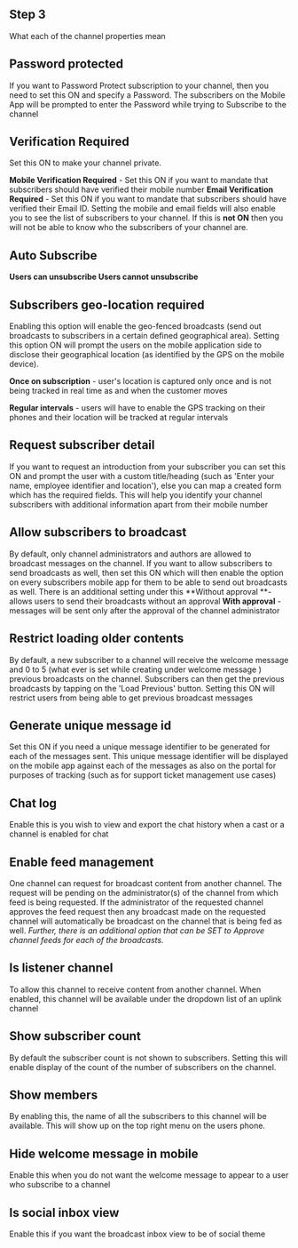 ## Step 3
What each of the channel properties mean

## Password protected
If you want to Password Protect subscription to your channel, then you need to set this ON and specify a Password. The subscribers on the Mobile App will be prompted to enter the Password while trying to Subscribe to the channel

## Verification Required
Set this ON to make your channel private. 

**Mobile Verification Required** - Set this ON if you want to mandate that subscribers should have verified their mobile number
**Email Verification Required** - Set this ON if you want to mandate that subscribers should have verified their Email ID. 
Setting the mobile and email fields will also enable you to see the list of subscribers to your channel. If this is **not ON** then you will not be able to know who the subscribers of your channel are. 

## Auto Subscribe
**Users can unsubscribe
Users cannot unsubscribe**



## Subscribers geo-location required 
Enabling this option will enable the geo-fenced broadcasts (send out broadcasts to subscribers in a certain defined geographical area). Setting this option ON will prompt the users on the mobile application side to disclose their geographical location (as identified by the GPS on the mobile device). 

**Once on subscription** - user's location is captured only once and is not being tracked in real time as and when the customer moves

**Regular intervals** - users will have to enable the GPS tracking on their phones and their location will be tracked at regular intervals

## Request subscriber detail
If you want to request an introduction from your subscriber you can set this ON and  prompt the user with a custom title/heading (such as 'Enter your name, employee identifier and location'), else you can map a created form which has the required fields. This will help you identify your channel subscribers with additional information apart from their mobile number

## Allow subscribers to broadcast
By default, only channel administrators and authors are allowed to broadcast messages on the channel. If you want to allow subscribers to send broadcasts as well, then set this ON which will then enable the option on every subscribers mobile app for them to be able to send out broadcasts as well. There is an additional setting under this 
**Without approval **- allows users to send their broadcasts without an approval
**With approval** - messages will be sent only after the approval of the channel administrator


## Restrict loading older contents
By default, a new subscriber to a channel will  receive the welcome message and 0 to 5 (what ever is set while creating under welcome message ) previous broadcasts on the channel. Subscribers can then get the previous broadcasts by tapping on the 'Load Previous' button. Setting this ON will restrict users from being able to get previous broadcast messages


## Generate unique message id
Set this ON if you need a unique message identifier to be generated for each of the messages sent. This unique message identifier will be displayed on the mobile app against each of the messages as also on the portal for purposes of tracking (such as for support ticket management use cases)


## Chat log
Enable this is you wish to view and export the chat history when a cast or a channel is enabled for chat 


## Enable feed management
One channel can request for broadcast content from another channel. The request will be pending on the administrator(s) of the channel from which feed is being requested. If the administrator of the requested channel approves the feed request then any broadcast made on the requested channel will automatically be broadcast on the channel that is being fed as well. *Further, there is an additional option that can be SET to Approve channel feeds for each of the broadcasts.*


## Is listener channel
To allow this channel to receive content from another channel. When enabled, this channel will be available under the dropdown list of an uplink channel


## Show subscriber count
By default the subscriber count is not shown to subscribers. Setting this will enable display of the count of the number of subscribers on the channel.


## Show members
By enabling this, the name of all the subscribers to this channel will be available.  This will show up on the top right menu on the users phone. 


## Hide welcome message in mobile
Enable this when you do not want the welcome message to appear to a user who subscribe to a channel

## Is social inbox view
Enable this if you want the broadcast inbox view to be of social theme
<!--stackedit_data:
eyJoaXN0b3J5IjpbNDQzOTA1NDg5XX0=
-->